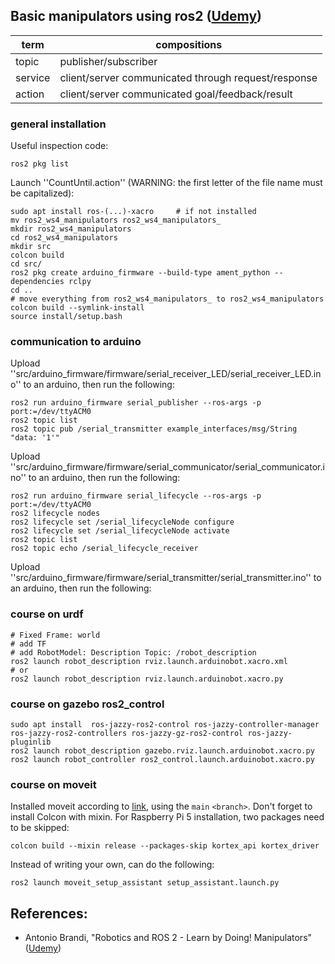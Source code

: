 ## Basic manipulators using ros2 (<a href="https://www.udemy.com/course/robotics-and-ros-2-learn-by-doing-manipulators/">Udemy</a>)

| term | compositions | 
| - | - | 
| topic | publisher/subscriber | 
| service | client/server communicated through request/response |
| action | client/server communicated goal/feedback/result |

### general installation

Useful inspection code:

    ros2 pkg list

Launch ''CountUntil.action'' (WARNING: the first letter of the file name must be capitalized):

    sudo apt install ros-(...)-xacro     # if not installed
    mv ros2_ws4_manipulators ros2_ws4_manipulators_
    mkdir ros2_ws4_manipulators
    cd ros2_ws4_manipulators
    mkdir src
    colcon build
    cd src/
    ros2 pkg create arduino_firmware --build-type ament_python --dependencies rclpy
    cd ..
    # move everything from ros2_ws4_manipulators_ to ros2_ws4_manipulators
    colcon build --symlink-install
    source install/setup.bash

### communication to arduino

Upload ''src/arduino_firmware/firmware/serial_receiver_LED/serial_receiver_LED.ino'' to an arduino, then run the following:
    
    ros2 run arduino_firmware serial_publisher --ros-args -p port:=/dev/ttyACM0
    ros2 topic list
    ros2 topic pub /serial_transmitter example_interfaces/msg/String "data: '1'"

Upload ''src/arduino_firmware/firmware/serial_communicator/serial_communicator.ino'' to an arduino, then run the following:

    ros2 run arduino_firmware serial_lifecycle --ros-args -p port:=/dev/ttyACM0
    ros2 lifecycle nodes
    ros2 lifecycle set /serial_lifecycleNode configure
    ros2 lifecycle set /serial_lifecycleNode activate
    ros2 topic list
    ros2 topic echo /serial_lifecycle_receiver

Upload ''src/arduino_firmware/firmware/serial_transmitter/serial_transmitter.ino'' to an arduino, then run the following:

### course on urdf

    # Fixed Frame: world
    # add TF
    # add RobotModel: Description Topic: /robot_description
    ros2 launch robot_description rviz.launch.arduinobot.xacro.xml
    # or
    ros2 launch robot_description rviz.launch.arduinobot.xacro.py

### course on gazebo ros2_control
    sudo apt install  ros-jazzy-ros2-control ros-jazzy-controller-manager ros-jazzy-ros2-controllers ros-jazzy-gz-ros2-control ros-jazzy-pluginlib
    ros2 launch robot_description gazebo.rviz.launch.arduinobot.xacro.py
    ros2 launch robot_controller ros2_control.launch.arduinobot.xacro.py

### course on moveit

Installed moveit according to <a href="https://moveit.picknik.ai/main/doc/tutorials/getting_started/getting_started.html">link</a>, using the ``main`` ``<branch>``. Don't forget to install Colcon with mixin. For Raspberry Pi 5 installation, two packages need to be skipped:

    colcon build --mixin release --packages-skip kortex_api kortex_driver

Instead of writing your own, can do the following:
    
    ros2 launch moveit_setup_assistant setup_assistant.launch.py


## References:
- Antonio Brandi, "Robotics and ROS 2 - Learn by Doing! Manipulators" (<a href="https://www.udemy.com/course/robotics-and-ros-2-learn-by-doing-manipulators/">Udemy</a>)

